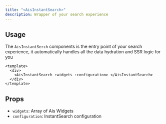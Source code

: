 ```yaml
---
title: "<AisInstantSearch>"
description: Wrapper of your search experience
---
```


## Usage

The `AisInstantSerch` components is the entry point of your search experience, it automatically handles all the data hydration and SSR logic for you

```vue [MySearchExperience.vue]
<template>
  <div>
    <AisInstantSearch :widgets :configuration> </AisInstantSearch>
  </div>
</template>
```

## Props

- `widgets`: Array of Ais Widgets
- `configuration`: InstantSearch configuration
